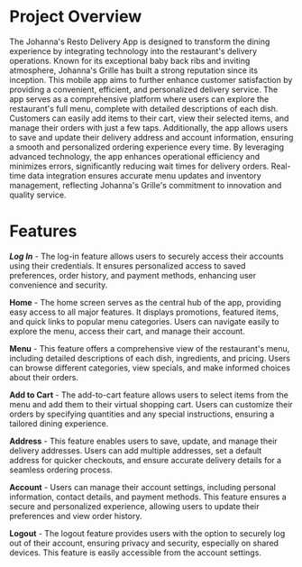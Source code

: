 # Project Overview

The Johanna's Resto Delivery App is designed to transform the dining experience by integrating technology into the restaurant's delivery operations. Known for its exceptional baby back ribs and inviting atmosphere, Johanna's Grille has built a strong reputation since its inception. This mobile app aims to further enhance customer satisfaction by providing a convenient, efficient, and personalized delivery service.
The app serves as a comprehensive platform where users can explore the restaurant's full menu, complete with detailed descriptions of each dish. Customers can easily add items to their cart, view their selected items, and manage their orders with just a few taps. Additionally, the app allows users to save and update their delivery address and account information, ensuring a smooth and personalized ordering experience every time.
By leveraging advanced technology, the app enhances operational efficiency and minimizes errors, significantly reducing wait times for delivery orders. Real-time data integration ensures accurate menu updates and inventory management, reflecting Johanna's Grille's commitment to innovation and quality service.

# Features

**_Log In_** - The log-in feature allows users to securely access their accounts using their credentials. It ensures personalized access to saved preferences, order history, and payment methods, enhancing user convenience and security.

**Home** - The home screen serves as the central hub of the app, providing easy access to all major features. It displays promotions, featured items, and quick links to popular menu categories. Users can navigate easily to explore the menu, access their cart, and manage their account.

**Menu** - This feature offers a comprehensive view of the restaurant's menu, including detailed descriptions of each dish, ingredients, and pricing. Users can browse different categories, view specials, and make informed choices about their orders.

**Add to Cart** - The add-to-cart feature allows users to select items from the menu and add them to their virtual shopping cart. Users can customize their orders by specifying quantities and any special instructions, ensuring a tailored dining experience.

**Address** - This feature enables users to save, update, and manage their delivery addresses. Users can add multiple addresses, set a default address for quicker checkouts, and ensure accurate delivery details for a seamless ordering process.

**Account** - Users can manage their account settings, including personal information, contact details, and payment methods. This feature ensures a secure and personalized experience, allowing users to update their preferences and view order history.

**Logout** - The logout feature provides users with the option to securely log out of their account, ensuring privacy and security, especially on shared devices. This feature is easily accessible from the account settings.
